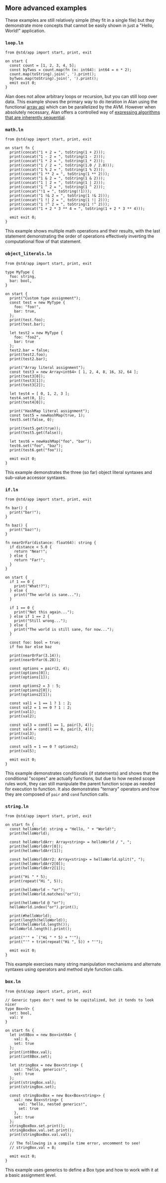 ## More advanced examples

These examples are still relatively simple (they fit in a single file) but they demonstrate more concepts that cannot be easily shown in just a "Hello, World!" application.

### `loop.ln`

```rust,editable
from @std/app import start, print, exit

on start {
  const count = [1, 2, 3, 4, 5];
  const byTwos = count.map(fn (n: int64): int64 = n * 2);
  count.map(toString).join(', ').print();
  byTwos.map(toString).join(', ').print();
  emit exit 0;
}
```

Alan does not allow arbitrary loops or recursion, but you can still loop over data. This example shows the primary way to do iteration in Alan using the functional [array api](./builtins/array_api.md) which can be parallelized by the AVM. However when absolutely necessary, Alan offers a controlled way of [expressing algorithms that are inherently sequential](./std_seq.md).

### `math.ln`

```rust,editable
from @std/app import start, print, exit

on start fn {
  print(concat("1 + 2 = ", toString(1 + 2)));
  print(concat("1 - 2 = ", toString(1 - 2)));
  print(concat("1 * 2 = ", toString(1 * 2)));
  print(concat("1 / 2 = ", toString(1.0 / 2.0)));
  print(concat("1 % 2 = ", toString(1 % 2)));
  print(concat("1 ** 2 = ", toString(1 ** 2)));
  print(concat("1 & 2 = ", toString(1 & 2)));
  print(concat("1 | 2 = ", toString(1 | 2)));
  print(concat("1 ^ 2 = ", toString(1 ^ 2)));
  print(concat("!1 = ", toString(!1)));
  print(concat("1 !& 2 = ", toString(1 !& 2)));
  print(concat("1 !| 2 = ", toString(1 !| 2)));
  print(concat("1 !^ 2 = ", toString(1 !^ 2)));
  print(concat("1 + 2 * 3 ** 4 = ", toString(1 + 2 * 3 ** 4)));

  emit exit 0;
}
```

This example shows multiple math operations and their results, with the last statement demonstrating the order of operations effectively inverting the computational flow of that statement.

### `object_literals.ln`
```rust,editable
from @std/app import start, print, exit

type MyType {
  foo: string,
  bar: bool,
}

on start {
  print("Custom type assignment");
  const test = new MyType {
    foo: "foo!",
    bar: true,
  };
  print(test.foo);
  print(test.bar);

  let test2 = new MyType {
    foo: "foo2",
    bar: true
  };
  test2.bar = false;
  print(test2.foo);
  print(test2.bar);

  print("Array literal assignment");
  const test3 = new Array<int64> [ 1, 2, 4, 8, 16, 32, 64 ];
  print(test3[0]);
  print(test3[1]);
  print(test3[2]);

  let test4 = [ 0, 1, 2, 3 ];
  test4.set(0, 1);
  print(test4[0]);

  print("HashMap literal assignment");
  const test5 = newHashMap(true, 1);
  test5.set(false, 0);

  print(test5.get(true));
  print(test5.get(false));

  let test6 = newHashMap("foo", "bar");
  test6.set("foo", "baz");
  print(test6.get("foo"));

  emit exit 0;
}
```

This example demonstrates the three (so far) object literal syntaxes and sub-value accessor syntaxes.

### `if.ln`
```rust,editable
from @std/app import start, print, exit

fn bar() {
  print("bar!");
}

fn baz() {
  print("baz!");
}

fn nearOrFar(distance: float64): string {
  if distance < 5.0 {
    return "Near!";
  } else {
    return "Far!";
  }
}

on start {
  if 1 == 0 {
    print("What!?");
  } else {
    print("The world is sane...");
  }

  if 1 == 0 {
    print("Not this again...");
  } else if 1 == 2 {
    print("Still wrong...");
  } else {
    print("The world is still sane, for now...");
  }

  const foo: bool = true;
  if foo bar else baz

  print(nearOrFar(3.14));
  print(nearOrFar(6.28));

  const options = pair(2, 4);
  print(options[0]);
  print(options[1]);

  const options2 = 3 : 5;
  print(options2[0]);
  print(options2[1]);

  const val1 = 1 == 1 ? 1 : 2;
  const val2 = 1 == 0 ? 1 : 2;
  print(val1);
  print(val2);

  const val3 = cond(1 == 1, pair(3, 4));
  const val4 = cond(1 == 0, pair(3, 4));
  print(val3);
  print(val4);

  const val5 = 1 == 0 ? options2;
  print(val5);

  emit exit 0;
}
```

This example demonstrates conditionals (if statements) and shows that the conditional "scopes" are actually functions, but due to how nested scope rules work, they can still manipulate the parent function scope as needed for execution to function. It also demonstrates "ternary" operators and how they are composed of `pair` and `cond` function calls.

<!-- TODO: Restore these once we figure out how to do multi-file examples in mdbook and our browser-transpiled compiler
### `datetime.ln`

```rust,editable
from @std/app import print

export type Year {
  year: int32
}

export type YearMonth {
  year: int32,
  month: int8
}

export type Date {
  year: int32,
  month: int8,
  day: int8
}

export type Hour {
  hour: int8
}

export type HourMinute {
  hour: int8,
  minute: int8
}

export type Time {
  hour: int8,
  minute: int8,
  second: float64
}

export type DateTime {
  date: Date,
  time: Time,
  timezone: HourMinute
}

export fn makeYear(year: int32): Year {
  return new Year {
    year: year
  }
}

export fn makeYear(year: int64): Year {
  return new Year {
    year: toInt32(year)
  }
}

export fn makeYearMonth(year: int32, month: int8): YearMonth {
  return new YearMonth {
    year: year,
    month: month
  }
}

export fn makeYearMonth(y: Year, month: int64): YearMonth {
  return new YearMonth {
    year: y.year,
    month: toInt8(month)
  }
}

export fn makeDate(year: int32, month: int8, day: int8): Date {
  return new Date {
    year: year,
    month: month,
    day: day
  }
}

export fn makeDate(ym: YearMonth, day: int64): Date {
  return new Date {
    year: ym.year,
    month: ym.month,
    day: toInt8(day)
  }
}

export fn makeHour(hour: int8): Hour {
  return new Hour {
    hour: hour
  }
}

export fn makeHourMinute(hour: int8, minute: int8): HourMinute {
  return new HourMinute {
    hour: hour,
    minute: minute
  }
}

export fn makeHourMinute(hour: int64, minute: int64): HourMinute {
  return new HourMinute {
    hour: toInt8(hour),
    minute: toInt8(minute)
  }
}

export fn makeHourMinute(h: Hour, minute: int8): HourMinute {
  return new HourMinute {
    hour: h.hour,
    minute: minute
  }
}

export fn makeTime(hour: int8, minute: int8, second: float64): Time {
  return new Time {
    hour: hour,
    minute: minute,
    second: second
  }
}

export fn makeTime(hm: HourMinute, second: float64): Time {
  return new Time {
    hour: hm.hour,
    minute: hm.minute,
    second: second
  }
}

export fn makeTime(hm: HourMinute, second: int64): Time {
  return new Time {
    hour: hm.hour,
    minute: hm.minute,
    second: toFloat64(second)
  }
}

export fn makeDateTime(date: Date, time: Time, timezone: HourMinute): DateTime {
  return new DateTime {
    date: date,
    time: time,
    timezone: timezone
  }
}

export fn makeDateTime(date: Date, time: Time): DateTime {
  return new DateTime {
    date: date,
    time: time
  }
}

export fn makeDateTimeTimezone(dt: DateTime, timezone: HourMinute): DateTime {
  return new DateTime {
    date: dt.date,
    time: dt.time,
    timezone: timezone
  }
}

export fn makeDateTimeTimezoneRev(dt: DateTime, timezone: HourMinute): DateTime {
  return new DateTime {
    date: dt.date,
    time: dt.time,
    timezone: new HourMinute {
      hour: -timezone.hour,
      minute: timezone.minute
    }
  }
}

export fn print(dt: DateTime) {
  // TODO: Work on formatting stuff
  const timezoneOffsetSymbol = dt.timezone.hour < toInt8(0) ? "-" : "+";
  const str: string = concat(
    toString(dt.date.year), "-", toString(dt.date.month), "-", toString(dt.date.day), "@",
    toString(dt.time.hour), ":", toString(dt.time.minute), ":", toString(dt.time.second),
    timezoneOffsetSymbol, abs(dt.timezone.hour).toString(), ":", dt.timezone.minute.toString()
  );
  print(str);
}

export prefix # 2 makeYear

export infix - 2 makeYearMonth

export infix - 2 makeDate

export infix : 3 makeHourMinute

export infix : 3 makeTime

export infix @ 2 makeDateTime

export infix + 2 makeDateTimeTimezone

export infix - 2 makeDateTimeTimezoneRev
```

This more complex example defines a simplistic DateTime type and associated types, as well as various constructor functions and mappings of those onto operators.

### `test_datetime.ln`

```rust,editable
from @std/app import start, exit

from ./datetime import DateTime, print, #, -, :, @, +

on start fn {
  const dt: DateTime = #2020 - 01 - 15@09:45:00 - 08:00;
  print(dt);
  emit exit 0;
}
```

This file uses the `datetime.ln` file to very concisely define a time in ISO format and then print it out. It is a demonstration of how operators can be used to create compact-but-clear DSLs where you can still go to the source code to find out how and why it works.

### `method.ln`

```rust,editable
from @std/app import start, print, exit

from ./datetime import DateTime, print, #, -, :, @, +

on start fn {
  true.print();
  1.print();
  3.14159.print();
  "Hello, World!".print();

  const dt: DateTime = #2020 - 01 - 17@16:15:00 - 08:00;
  dt.print();

  print(3.add(2));
  3.add(2).print();
  (3 + 2).print();

  emit exit 0;
}
```

This example introduces method syntax, and shows multiple variants of the same statement at the end.

-->

### `string.ln`

```rust,editable
from @std/app import start, print, exit

on start fn {
  const helloWorld: string = "Hello, " + "World!";
  print(helloWorld);

  const helloWorldArr: Array<string> = helloWorld / ", ";
  print(helloWorldArr[0]);
  print(helloWorldArr[1]);

  const helloWorldArr2: Array<string> = helloWorld.split(", ");
  print(helloWorldArr2[0]);
  print(helloWorldArr2[1]);

  print("Hi " * 5);
  print(repeat("Hi ", 5));

  print(helloWorld ~ "or");
  print(helloWorld.matches("or"));

  print(helloWorld @ "or");
  helloWorld.index("or").print();

  print(#helloWorld);
  print(length(helloWorld));
  print(helloWorld.length());
  helloWorld.length().print();

  print("'" + `("Hi " * 5) + "'");
  print("'" + trim(repeat("Hi ", 5)) + "'");

  emit exit 0;
}
```

This example exercises many string manipulation mechanisms and alternate syntaxes using operators and method style function calls.

### `box.ln`

```rust,editable
from @std/app import start, print, exit

// Generic types don't need to be capitalized, but it tends to look nicer
type Box<V> {
  set: bool,
  val: V
}

on start fn {
  let int8Box = new Box<int64> {
    val: 8,
    set: true
  };
  print(int8Box.val);
  print(int8Box.set);

  let stringBox = new Box<string> {
    val: "hello, generics!",
    set: true
  };
  print(stringBox.val);
  print(stringBox.set);

  const stringBoxBox = new Box<Box<string>> {
    val: new Box<string> {
      val: "hello, nested generics!",
      set: true
    },
    set: true
  };
  stringBoxBox.set.print();
  stringBoxBox.val.set.print();
  print(stringBoxBox.val.val);

  // The following is a compile time error, uncomment to see!
  // stringBox.val = 8;

  emit exit 0;
}
```

This example uses generics to define a Box type and how to work with it at a basic assignment level.

